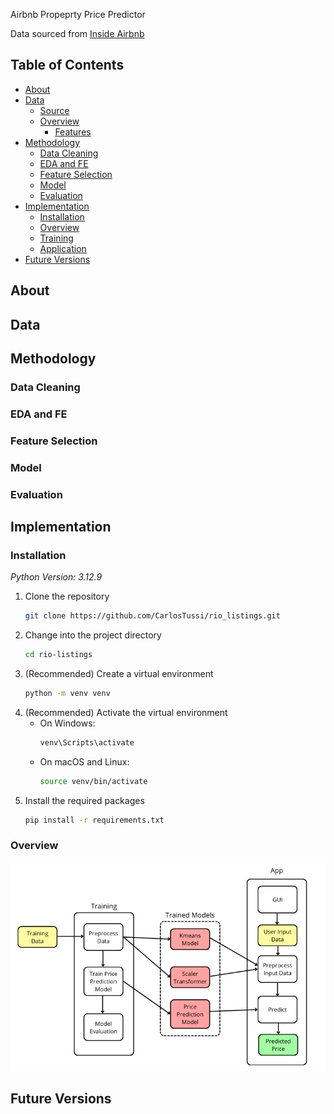 Airbnb Propeprty Price Predictor 

Data sourced from [Inside Airbnb](https://insideairbnb.com/get-the-data/)

## Table of Contents
- [About](#about)
- [Data](#data)
    - [Source](#source)
    - [Overview](#overview)
        - [Features](#features)
- [Methodology](#methodology)
    - [Data Cleaning](#data-cleaning)
    - [EDA and FE](#eda-and-fe)
    - [Feature Selection](#feature-selection)
    - [Model](#model)
    - [Evaluation](#evaluation)
- [Implementation](#implementation)
    - [Installation](#installation)
    - [Overview](#overview)
    - [Training](#training)
    - [Application](#app)
- [Future Versions](#future)

## About
## Data
## Methodology
### Data Cleaning
### EDA and FE
### Feature Selection
### Model
### Evaluation
## Implementation
### Installation
*Python Version: 3.12.9*
1. Clone the repository
    ```sh
    git clone https://github.com/CarlosTussi/rio_listings.git
    ```
2. Change into the project directory
    ```sh
    cd rio-listings
    ```
3. (Recommended) Create a virtual environment
    ```sh
    python -m venv venv
    ```
4. (Recommended) Activate the virtual environment
    - On Windows:
      ```sh
      venv\Scripts\activate
      ```
    - On macOS and Linux:
      ```sh
      source venv/bin/activate
      ```
5. Install the required packages
    ```sh
    pip install -r requirements.txt
    ```
### Overview
![alt text](https://github.com/CarlosTussi/rio_listings/blob/main/misc/diagram.png)
## Future Versions

